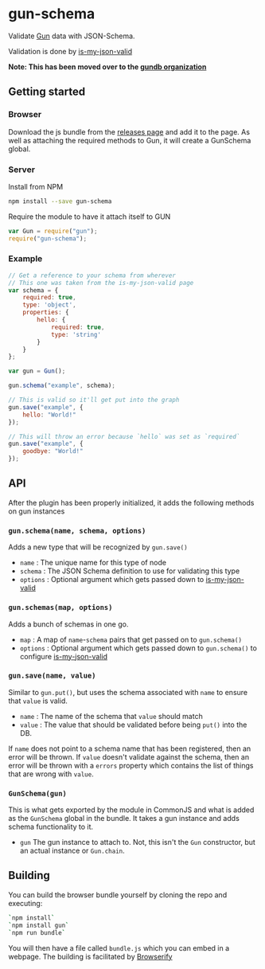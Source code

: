 # gun-schema
Validate [Gun](http://gun.js.org/) data with JSON-Schema.

Validation is done by [is-my-json-valid](https://github.com/mafintosh/is-my-json-valid)

**Note: This has been moved over to the [gundb organization](https://github.com/gundb/gun-schema)**

## Getting started
### Browser
Download the js bundle from the [releases page](https://github.com/RangerMauve/gun-schema/releases) and add it to the page. As well as attaching the required methods to Gun, it will create a GunSchema global.

### Server
Install from NPM

```bash
npm install --save gun-schema
```

Require the module to have it attach itself to GUN

```JavaScript
var Gun = require("gun");
require("gun-schema");
```

### Example

```JavaScript
// Get a reference to your schema from wherever
// This one was taken from the is-my-json-valid page
var schema = {
    required: true,
    type: 'object',
    properties: {
        hello: {
            required: true,
            type: 'string'
        }
    }
};

var gun = Gun();

gun.schema("example", schema);

// This is valid so it'll get put into the graph
gun.save("example", {
    hello: "World!"
});

// This will throw an error because `hello` was set as `required`
gun.save("example", {
    goodbye: "World!"
});
```

## API
After the plugin has been properly initialized, it adds the following methods on gun instances

### `gun.schema(name, schema, options)`
Adds a new type that will be recognized by `gun.save()`
- `name` : The unique name for this type of node
- `schema` : The JSON Schema definition to use for validating this type
- `options` : Optional argument which gets passed down to [is-my-json-valid](https://github.com/mafintosh/is-my-json-valid)

### `gun.schemas(map, options)`
Adds a bunch of schemas in one go.
- `map` : A map of `name`-`schema` pairs that get passed on to `gun.schema()`
- `options` : Optional argument which gets passed down to `gun.schema()` to configure [is-my-json-valid](https://github.com/mafintosh/is-my-json-valid)

### `gun.save(name, value)`
Similar to `gun.put()`, but uses the schema associated with `name` to ensure that `value` is valid.
- `name` : The name of the schema that `value` should match
- `value` : The value that should be validated before being `put()` into the DB.

If `name` does not point to a schema name that has been registered, then an error will be thrown. If `value` doesn't validate against the schema, then an error will be thrown with a `errors` property which contains the list of things that are wrong with `value`.

### `GunSchema(gun)`
This is what gets exported by the module in CommonJS and what is added as the `GunSchema` global in the bundle. It takes a gun instance and adds schema functionality to it.
- `gun` The gun instance to attach to. Not, this isn't the `Gun` constructor, but an actual instance or `Gun.chain`.

## Building
You can build the browser bundle yourself by cloning the repo and executing:

```bash
`npm install`
`npm install gun`
`npm run bundle`
```

You will then have a file called `bundle.js` which you can embed in a webpage. The building is facilitated by [Browserify](http://browserify.org/)
